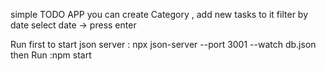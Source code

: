 simple TODO APP
you can create Category , add new tasks to it filter by date select date -> press enter

Run first to start json server : npx json-server --port 3001 --watch db.json
then Run :npm start
